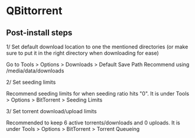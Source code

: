# QBittorrent

## Post-install steps

1/ Set default download location to one the mentioned directories (or make sure to put it in the right directory when downloading for ease)

Go to Tools > Options > Downloads > Default Save Path
Recommend using /media/data/downloads

2/ Set seeding limits

Recommend seeding limits for when seeding ratio hits "0". It is under Tools > Options > BitTorrent > Seeding Limits

3/ Set torrent download/upload limits

Recommended to keep 6 active torrents/downloads and 0 uploads. It is under Tools > Options > BitTorrent > Torrent Queueing
